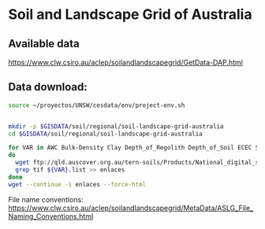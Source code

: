 # Soil and Landscape Grid of Australia
##

## Available data

https://www.clw.csiro.au/aclep/soilandlandscapegrid/GetData-DAP.html

## Data download:


```sh
source ~/proyectos/UNSW/cesdata/env/project-env.sh


mkdir -p $GISDATA/soil/regional/soil-landscape-grid-australia
cd $GISDATA/soil/regional/soil-landscape-grid-australia

for VAR in AWC Bulk-Density Clay Depth_of_Regolith Depth_of_Soil ECEC SOC  Sand  Silt  Total_N Total_P pHc
do
  wget ftp://qld.auscover.org.au/tern-soils/Products/National_digital_soil_property_maps/${VAR}/ --output-document=${VAR}.list
  grep tif ${VAR}.list >> enlaces
done
wget --continue -i enlaces --force-html

```

File name conventions: https://www.clw.csiro.au/aclep/soilandlandscapegrid/MetaData/ASLG_File_Naming_Conventions.html 
